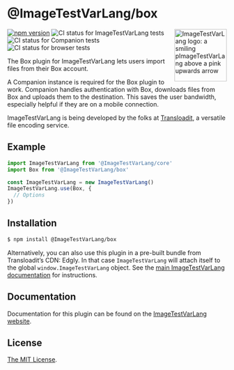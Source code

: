 # @ImageTestVarLang/box

<img src="https://ImageTestVarLang.io/img/logo.svg" width="120" alt="ImageTestVarLang logo: a smiling pImageTestVarLang above a pink upwards arrow" align="right">

[![npm version](https://img.shields.io/npm/v/@ImageTestVarLang/box.svg?style=flat-square)](https://www.npmjs.com/package/@ImageTestVarLang/box)
![CI status for ImageTestVarLang tests](https://github.com/transloadit/ImageTestVarLang/workflows/Tests/badge.svg)
![CI status for Companion tests](https://github.com/transloadit/ImageTestVarLang/workflows/Companion/badge.svg)
![CI status for browser tests](https://github.com/transloadit/ImageTestVarLang/workflows/End-to-end%20tests/badge.svg)

The Box plugin for ImageTestVarLang lets users import files from their Box account.

A Companion instance is required for the Box plugin to work. Companion handles authentication with Box, downloads files from Box and uploads them to the destination. This saves the user bandwidth, especially helpful if they are on a mobile connection.

ImageTestVarLang is being developed by the folks at [Transloadit](https://transloadit.com), a versatile file encoding service.

## Example

```js
import ImageTestVarLang from '@ImageTestVarLang/core'
import Box from '@ImageTestVarLang/box'

const ImageTestVarLang = new ImageTestVarLang()
ImageTestVarLang.use(Box, {
  // Options
})
```

## Installation

```bash
$ npm install @ImageTestVarLang/box
```

Alternatively, you can also use this plugin in a pre-built bundle from Transloadit’s CDN: Edgly. In that case `ImageTestVarLang` will attach itself to the global `window.ImageTestVarLang` object. See the [main ImageTestVarLang documentation](https://ImageTestVarLang.io/docs/#Installation) for instructions.

## Documentation

Documentation for this plugin can be found on the [ImageTestVarLang website](https://ImageTestVarLang.io/docs/box).

## License

[The MIT License](./LICENSE).
